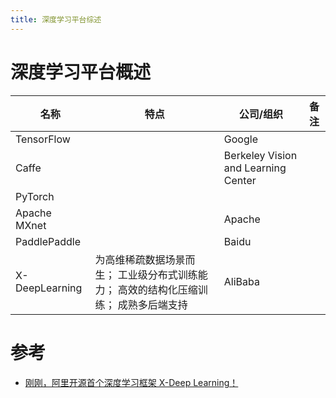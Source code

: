 ```yaml
---
title: 深度学习平台综述
---
```


# 深度学习平台概述

| 名称           | 特点                                                         | 公司/组织                           | 备注 |
| -------------- | ------------------------------------------------------------ | ----------------------------------- | ---- |
| TensorFlow     |                                                              | Google                              |      |
| Caffe          |                                                              | Berkeley Vision and Learning Center |      |
| PyTorch        |                                                              |                                     |      |
| Apache MXnet   |                                                              | Apache                              |      |
| PaddlePaddle   |                                                              | Baidu                               |      |
| X-DeepLearning | 为高维稀疏数据场景而生； 工业级分布式训练能力； 高效的结构化压缩训练； 成熟多后端支持 | AliBaba                             |      |

# 参考

- [刚刚，阿里开源首个深度学习框架 X-Deep Learning！](https://baijiahao.baidu.com/s?id=1620431644727034405&wfr=spider&for=pc)